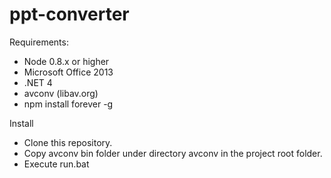 ppt-converter
=============

Requirements:
- Node 0.8.x or higher
- Microsoft Office 2013
- .NET 4
- avconv (libav.org)
- npm install forever -g

Install
- Clone this repository.
- Copy avconv bin folder under directory avconv in the project root folder.
- Execute run.bat
